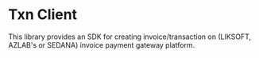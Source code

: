 # Txn Client

This library provides an SDK for creating invoice/transaction on (LIKSOFT, AZLAB's or SEDANA) invoice payment gateway platform.
